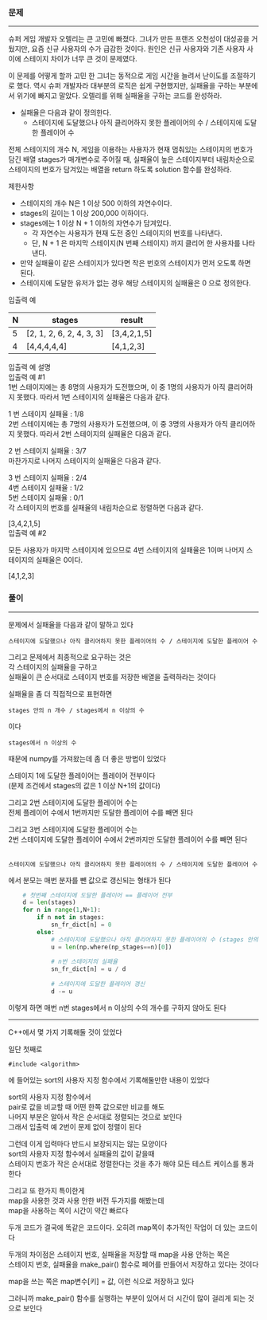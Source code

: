 ### 문제
***
슈퍼 게임 개발자 오렐리는 큰 고민에 빠졌다. 그녀가 만든 프랜즈 오천성이 대성공을 거뒀지만, 요즘 신규 사용자의 수가 급감한 것이다. 원인은 신규 사용자와 기존 사용자 사이에 스테이지 차이가 너무 큰 것이 문제였다.  

이 문제를 어떻게 할까 고민 한 그녀는 동적으로 게임 시간을 늘려서 난이도를 조절하기로 했다. 역시 슈퍼 개발자라 대부분의 로직은 쉽게 구현했지만, 실패율을 구하는 부분에서 위기에 빠지고 말았다. 오렐리를 위해 실패율을 구하는 코드를 완성하라.  
  
* 실패율은 다음과 같이 정의한다.  
  * 스테이지에 도달했으나 아직 클리어하지 못한 플레이어의 수 / 스테이지에 도달한 플레이어 수

전체 스테이지의 개수 N, 게임을 이용하는 사용자가 현재 멈춰있는 스테이지의 번호가 담긴 배열 stages가 매개변수로 주어질 때, 실패율이 높은 스테이지부터 내림차순으로 스테이지의 번호가 담겨있는 배열을 return 하도록 solution 함수를 완성하라.  

제한사항  
* 스테이지의 개수 N은 1 이상 500 이하의 자연수이다.
* stages의 길이는 1 이상 200,000 이하이다.
* stages에는 1 이상 N + 1 이하의 자연수가 담겨있다.
  * 각 자연수는 사용자가 현재 도전 중인 스테이지의 번호를 나타낸다.
  * 단, N + 1 은 마지막 스테이지(N 번째 스테이지) 까지 클리어 한 사용자를 나타낸다.
* 만약 실패율이 같은 스테이지가 있다면 작은 번호의 스테이지가 먼저 오도록 하면 된다.
* 스테이지에 도달한 유저가 없는 경우 해당 스테이지의 실패율은 0 으로 정의한다.
  
입출력 예

|N|	stages|	result|
|---|---|---|
|5|	[2, 1, 2, 6, 2, 4, 3, 3]|	[3,4,2,1,5]|
|4|	[4,4,4,4,4]|	[4,1,2,3]|

입출력 예 설명  
입출력 예 #1  
1번 스테이지에는 총 8명의 사용자가 도전했으며, 이 중 1명의 사용자가 아직 클리어하지 못했다. 따라서 1번 스테이지의 실패율은 다음과 같다.  

1 번 스테이지 실패율 : 1/8  
2번 스테이지에는 총 7명의 사용자가 도전했으며, 이 중 3명의 사용자가 아직 클리어하지 못했다. 따라서 2번 스테이지의 실패율은 다음과 같다.  
  
2 번 스테이지 실패율 : 3/7  
마찬가지로 나머지 스테이지의 실패율은 다음과 같다.  
  
3 번 스테이지 실패율 : 2/4  
4번 스테이지 실패율 : 1/2  
5번 스테이지 실패율 : 0/1  
각 스테이지의 번호를 실패율의 내림차순으로 정렬하면 다음과 같다.  
  
[3,4,2,1,5]  
입출력 예 #2  
  
모든 사용자가 마지막 스테이지에 있으므로 4번 스테이지의 실패율은 1이며 나머지 스테이지의 실패율은 0이다.  
  
[4,1,2,3]  


### 풀이
***
문제에서 실패율을 다음과 같이 말하고 있다  
```
스테이지에 도달했으나 아직 클리어하지 못한 플레이어의 수 / 스테이지에 도달한 플레이어 수
```
그리고 문제에서 최종적으로 요구하는 것은  
각 스테이지의 실패율을 구하고  
실패율이 큰 순서대로 스테이지 번호를 저장한 배열을 출력하라는 것이다  

실패율을 좀 더 직접적으로 표현하면
```
stages 안의 n 개수 / stages에서 n 이상의 수
```
이다  
```
stages에서 n 이상의 수
```

때문에 numpy를 가져왔는데 좀 더 좋은 방법이 있었다  
  
  
스테이지 1에 도달한 플레이어는 플레이어 전부이다  
(문제 조건에서 stages의 값은 1 이상 N+1의 값이다)  
  
그리고 2번 스테이지에 도달한 플레이어 수는  
전체 플레이어 수에서 1번까지만 도달한 플레이어 수를 빼면 된다  
  
그리고 3번 스테이지에 도달한 플레이어 수는  
2번 스테이지에 도달한 플레이어 수에서 2번까지만 도달한 플레이어 수를 빼면 된다
</br>
</br>
  
```
스테이지에 도달했으나 아직 클리어하지 못한 플레이어의 수 / 스테이지에 도달한 플레이어 수
```
에서 분모는 매번 분자를 뺀 값으로 갱신되는 형태가 된다  
```python
    # 첫번째 스테이지에 도달한 플레이어 == 플레이어 전부
    d = len(stages)
    for n in range(1,N+1):
        if n not in stages:
            sn_fr_dict[n] = 0
        else:
            # 스테이지에 도달했으나 아직 클리어하지 못한 플레이어의 수 (stages 안의 n 개수)
            u = len(np.where(np_stages==n)[0])
            
            # n번 스테이지의 실패율
            sn_fr_dict[n] = u / d
            
            # 스테이지에 도달한 플레이어 갱신
            d -= u
```
이렇게 하면 매번 n번 stages에서 n 이상의 수의 개수를 구하지 않아도 된다  


***
C++에서 몇 가지 기록해둘 것이 있었다  

일단 첫째로
```
#include <algorithm>
```  

에 들어있는 sort의 사용자 지정 함수에서 기록해둘만한 내용이 있었다  
  
sort의 사용자 지정 함수에서  
pair로 값을 비교할 때 어떤 한쪽 값으로만 비교를 해도  
나머지 부분은 알아서 작은 순서대로 정렬되는 것으로 보인다  
그래서 입출력 예 2번이 문제 없이 정렬이 된다  

그런데 이게 입력마다 반드시 보장되지는 않는 모양이다  
sort의 사용자 지정 함수에서 실패율의 값이 같을때  
스테이지 번호가 작은 순서대로 정렬한다는 것을 추가 해야 모든 테스트 케이스를 통과한다  

  
그리고 또 한가지 특이한게  
map을 사용한 것과 사용 안한 버전 두가지를 해봤는데  
map을 사용하는 쪽이 시간이 약간 빠르다  
  
두개 코드가 결국에 똑같은 코드이다. 오히려 map쪽이 추가적인 작업이 더 있는 코드이다  

두개의 차이점은 스테이지 번호, 실패율을 저장할 때 map을 사용 안하는 쪽은  
스테이지 번호, 실패율을 make_pair() 함수로 페어를 만들어서 저장하고 있다는 것이다    
  
map을 쓰는 쪽은 map변수[키] = 값, 이런 식으로 저장하고 있다  
  
그러니까 make_pair() 함수를 실행하는 부분이 있어서 더 시간이 많이 걸리게 되는 것으로 보인다  











